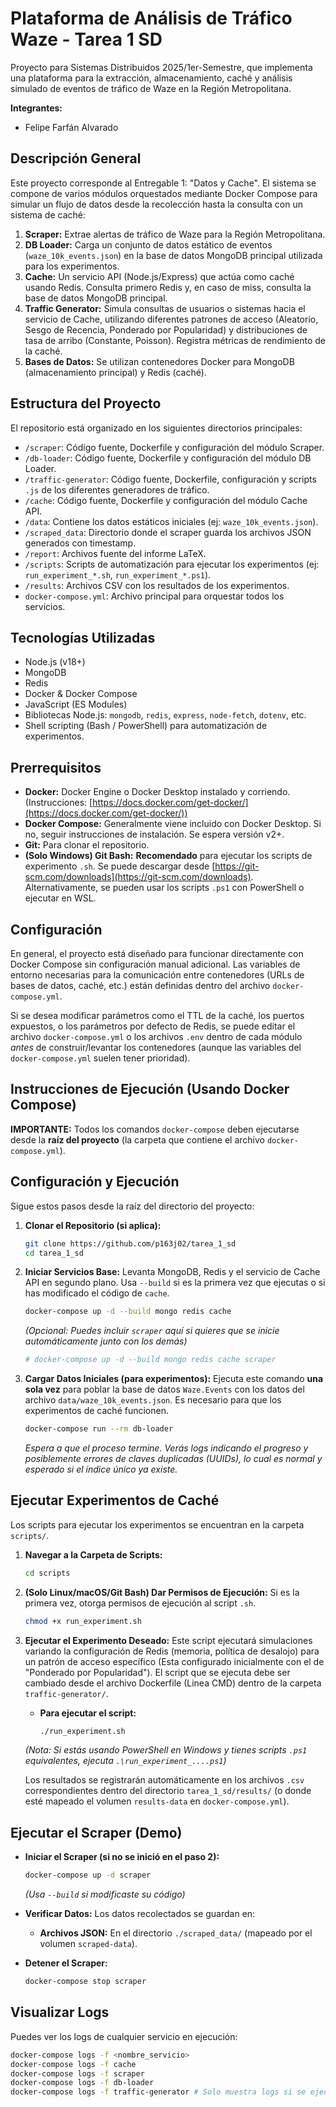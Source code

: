 # Plataforma de Análisis de Tráfico Waze - Tarea 1 SD

Proyecto para Sistemas Distribuidos 2025/1er-Semestre, que implementa una plataforma para la extracción, almacenamiento, caché y análisis simulado de eventos de tráfico de Waze en la Región Metropolitana.

**Integrantes:**

- Felipe Farfán Alvarado

## Descripción General

Este proyecto corresponde al Entregable 1: "Datos y Cache". El sistema se compone de varios módulos orquestados mediante Docker Compose para simular un flujo de datos desde la recolección hasta la consulta con un sistema de caché:

1.  **Scraper:** Extrae alertas de tráfico de Waze para la Región Metropolitana.
2.  **DB Loader:** Carga un conjunto de datos estático de eventos (`waze_10k_events.json`) en la base de datos MongoDB principal utilizada para los experimentos.
3.  **Cache:** Un servicio API (Node.js/Express) que actúa como caché usando Redis. Consulta primero Redis y, en caso de miss, consulta la base de datos MongoDB principal.
4.  **Traffic Generator:** Simula consultas de usuarios o sistemas hacia el servicio de Cache, utilizando diferentes patrones de acceso (Aleatorio, Sesgo de Recencia, Ponderado por Popularidad) y distribuciones de tasa de arribo (Constante, Poisson). Registra métricas de rendimiento de la caché.
5.  **Bases de Datos:** Se utilizan contenedores Docker para MongoDB (almacenamiento principal) y Redis (caché).

## Estructura del Proyecto

El repositorio está organizado en los siguientes directorios principales:

- `/scraper`: Código fuente, Dockerfile y configuración del módulo Scraper.
- `/db-loader`: Código fuente, Dockerfile y configuración del módulo DB Loader.
- `/traffic-generator`: Código fuente, Dockerfile, configuración y scripts `.js` de los diferentes generadores de tráfico.
- `/cache`: Código fuente, Dockerfile y configuración del módulo Cache API.
- `/data`: Contiene los datos estáticos iniciales (ej: `waze_10k_events.json`).
- `/scraped_data`: Directorio donde el scraper guarda los archivos JSON generados con timestamp.
- `/report`: Archivos fuente del informe LaTeX.
- `/scripts`: Scripts de automatización para ejecutar los experimentos (ej: `run_experiment_*.sh`, `run_experiment_*.ps1`).
- `/results`: Archivos CSV con los resultados de los experimentos.
- `docker-compose.yml`: Archivo principal para orquestar todos los servicios.

## Tecnologías Utilizadas

- Node.js (v18+)
- MongoDB
- Redis
- Docker & Docker Compose
- JavaScript (ES Modules)
- Bibliotecas Node.js: `mongodb`, `redis`, `express`, `node-fetch`, `dotenv`, etc.
- Shell scripting (Bash / PowerShell) para automatización de experimentos.

## Prerrequisitos

- **Docker:** Docker Engine o Docker Desktop instalado y corriendo. (Instrucciones: [https://docs.docker.com/get-docker/](https://docs.docker.com/get-docker/))
- **Docker Compose:** Generalmente viene incluido con Docker Desktop. Si no, seguir instrucciones de instalación. Se espera versión v2+.
- **Git:** Para clonar el repositorio.
- **(Solo Windows) Git Bash:** **Recomendado** para ejecutar los scripts de experimento `.sh`. Se puede descargar desde [https://git-scm.com/downloads](https://git-scm.com/downloads). Alternativamente, se pueden usar los scripts `.ps1` con PowerShell o ejecutar en WSL.

## Configuración

En general, el proyecto está diseñado para funcionar directamente con Docker Compose sin configuración manual adicional. Las variables de entorno necesarias para la comunicación entre contenedores (URLs de bases de datos, caché, etc.) están definidas dentro del archivo `docker-compose.yml`.

Si se desea modificar parámetros como el TTL de la caché, los puertos expuestos, o los parámetros por defecto de Redis, se puede editar el archivo `docker-compose.yml` o los archivos `.env` dentro de cada módulo _antes_ de construir/levantar los contenedores (aunque las variables del `docker-compose.yml` suelen tener prioridad).

## Instrucciones de Ejecución (Usando Docker Compose)

**IMPORTANTE:** Todos los comandos `docker-compose` deben ejecutarse desde la **raíz del proyecto** (la carpeta que contiene el archivo `docker-compose.yml`).

## Configuración y Ejecución

Sigue estos pasos desde la raíz del directorio del proyecto:

1.  **Clonar el Repositorio (si aplica):**

    ```bash
    git clone https://github.com/p163j02/tarea_1_sd
    cd tarea_1_sd
    ```

2.  **Iniciar Servicios Base:**
    Levanta MongoDB, Redis y el servicio de Cache API en segundo plano. Usa `--build` si es la primera vez que ejecutas o si has modificado el código de `cache`.

    ```bash
    docker-compose up -d --build mongo redis cache
    ```

    _(Opcional: Puedes incluir `scraper` aquí si quieres que se inicie automáticamente junto con los demás)_

    ```bash
    # docker-compose up -d --build mongo redis cache scraper
    ```

3.  **Cargar Datos Iniciales (para experimentos):**
    Ejecuta este comando **una sola vez** para poblar la base de datos `Waze.Events` con los datos del archivo `data/waze_10k_events.json`. Es necesario para que los experimentos de caché funcionen.

    ```bash
    docker-compose run --rm db-loader
    ```

    _Espera a que el proceso termine. Verás logs indicando el progreso y posiblemente errores de claves duplicadas (UUIDs), lo cual es normal y esperado si el índice único ya existe._

## Ejecutar Experimentos de Caché

Los scripts para ejecutar los experimentos se encuentran en la carpeta `scripts/`.

1.  **Navegar a la Carpeta de Scripts:**

    ```bash
    cd scripts
    ```

2.  **(Solo Linux/macOS/Git Bash) Dar Permisos de Ejecución:**
    Si es la primera vez, otorga permisos de ejecución al script `.sh`.

    ```bash
    chmod +x run_experiment.sh
    ```

3.  **Ejecutar el Experimento Deseado:**
    Este script ejecutará simulaciones variando la configuración de Redis (memoria, política de desalojo) para un patrón de acceso específico (Esta configurado inicialmente con el de "Ponderado por Popularidad"). El script que se ejecuta debe ser cambiado desde el archivo Dockerfile (Linea CMD) dentro de la carpeta `traffic-generator/`.

    - **Para ejecutar el script:**
      ```bash
      ./run_experiment.sh
      ```

    _(Nota: Si estás usando PowerShell en Windows y tienes scripts `.ps1` equivalentes, ejecuta `.\run_experiment_....ps1`)_

    Los resultados se registrarán automáticamente en los archivos `.csv` correspondientes dentro del directorio `tarea_1_sd/results/` (o donde esté mapeado el volumen `results-data` en `docker-compose.yml`).

## Ejecutar el Scraper (Demo)

- **Iniciar el Scraper (si no se inició en el paso 2):**

  ```bash
  docker-compose up -d scraper
  ```

  _(Usa `--build` si modificaste su código)_

- **Verificar Datos:**
  Los datos recolectados se guardan en:

  - **Archivos JSON:** En el directorio `./scraped_data/` (mapeado por el volumen `scraped-data`).

- **Detener el Scraper:**
  ```bash
  docker-compose stop scraper
  ```

## Visualizar Logs

Puedes ver los logs de cualquier servicio en ejecución:

```bash
docker-compose logs -f <nombre_servicio>
docker-compose logs -f cache
docker-compose logs -f scraper
docker-compose logs -f db-loader
docker-compose logs -f traffic-generator # Solo muestra logs si se ejecutó con 'up', no con 'run'
```

